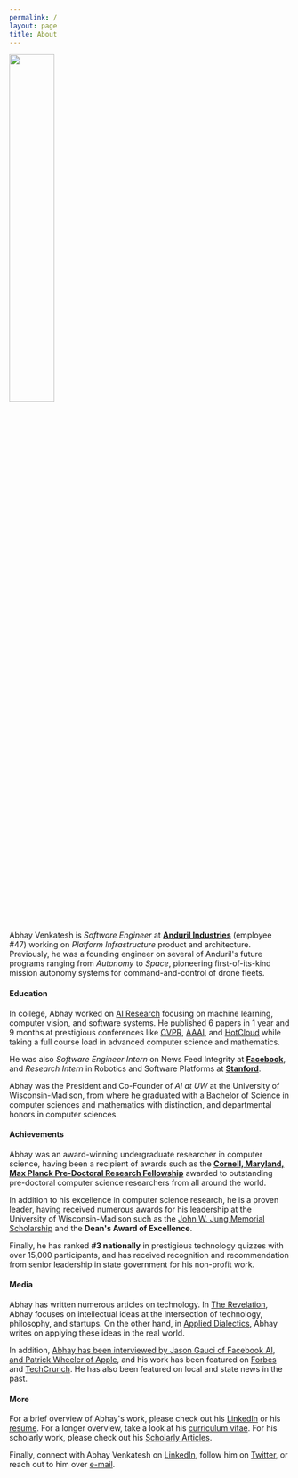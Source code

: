 ```yaml
---
permalink: /
layout: page
title: About
---
```


<img src="{% link /assets/imgs/avatar.png %}" width="40%">

Abhay Venkatesh is _Software Engineer_ at **[Anduril Industries](https://anduril.com/)** (employee #47) working on _Platform Infrastructure_ product and architecture. Previously, he was a founding engineer on several of Anduril's future programs ranging from _Autonomy_ to _Space_, pioneering first-of-its-kind mission autonomy systems for command-and-control of drone fleets.

#### Education

In college, Abhay worked on [AI Research](https://scholar.google.com/citations?user=Inp7zBgAAAAJ&hl=en) focusing on machine learning, computer vision, and software systems. He published 6 papers in 1 year and 9 months at prestigious conferences like [CVPR](http://cvpr2021.thecvf.com/), [AAAI](https://www.aaai.org/), and [HotCloud](https://www.usenix.org/conferences/byname/1) while taking a full course load in advanced computer science and mathematics.

He was also _Software Engineer Intern_ on News Feed Integrity at **[Facebook](https://engineering.fb.com/)**, and _Research Intern_ in Robotics and Software Platforms at **[Stanford](https://www.stanford.edu/)**. 

Abhay was the President and Co-Founder of _AI at UW_ at the University of Wisconsin-Madison, from where he graduated with a Bachelor of Science in computer sciences and mathematics with distinction, and departmental honors in computer sciences.

#### Achievements

Abhay was an award-winning undergraduate researcher in computer science, having been a recipient of awards such as the **[Cornell, Maryland, Max Planck Pre-Doctoral Research Fellowship](https://cmmrs.mpi-sws.org/)** awarded to outstanding pre-doctoral computer science researchers from all around the world. 

In addition to his excellence in computer science research, he is a proven leader, having received numerous awards for his leadership at the University of Wisconsin-Madison such as the [John W. Jung Memorial Scholarship](http://www.allcampusparty.org/jwj) and the **Dean's Award of Excellence**. 

Finally, he has ranked **#3 nationally** in prestigious technology quizzes with over 15,000 participants, and has received recognition and recommendation from senior leadership in state government for his non-profit work.

#### Media

Abhay has written numerous articles on technology. In [The Revelation](https://abhayvenkatesh.substack.com/), Abhay focuses on intellectual ideas at the intersection of technology, philosophy, and startups. On the other hand, in [Applied Dialectics](https://applieddialectics.substack.com/), Abhay writes on applying these ideas in the real world.

In addition, [Abhay has been interviewed by Jason Gauci of Facebook AI, and Patrick Wheeler of Apple](https://www.programmingthrowdown.com/2021/08/episode-118-building-robotics-software.html), and his work has been featured on [Forbes](https://www.forbes.com/sites/davidhambling/2021/04/07/software-acquires-hardware-defense-ai-startup-anduril-buys-drone-maker/) and [TechCrunch](https://techcrunch.com/2020/09/24/anduril-air-force-abms-jadc2/). He has also been featured on local and state news in the past.

#### More

For a brief overview of Abhay's work, please check out his [LinkedIn](https://www.linkedin.com/in/abhayvenkatesh/) or his [resume](https://drive.google.com/file/d/1ehrK2DrlO35xQ7iKr0jPd4_4EgO5f46B/view?usp=sharing). For a longer overview, take a look at his [curriculum vitae](https://docs.google.com/document/d/1p9MDl0Oak5kGTCWW7I_WpRStbq96G1eCIqr4ctI3E_g/edit?usp=sharing). For his
scholarly work, please check out his [Scholarly Articles](./scholarly).

Finally, connect with Abhay Venkatesh on [LinkedIn](https://www.linkedin.com/in/abhayvenkatesh/), follow him on [Twitter](https://twitter.com/AbhayVenkatesh1),
or reach out to him over [e-mail](mailto:abhay.venkatesh@gmail.com).
